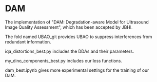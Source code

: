 # DAM
The implementation of "DAM: Degradation-aware Model for Ultrasound Image Quality Assessment", which has been accepted by JBHI.

The fold named UBAO_git provides UBAO to suppress interferences from redundant information.

iqa_distortions_best.py includes the DDAs and their parameters.

my_dino_components_best.py includes our loss functions.

dam_best.ipynb gives more experimental settings for the training of our DaM.
